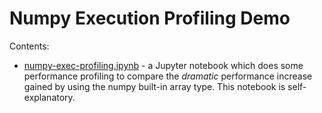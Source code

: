 # Numpy Execution Profiling Demo

Contents:

- [numpy-exec-profiling.ipynb](numpy-exec-profiling.ipynb) - a Jupyter notebook which does some performance profiling to compare the *dramatic* performance increase gained by using the numpy built-in array type. This notebook is self-explanatory.